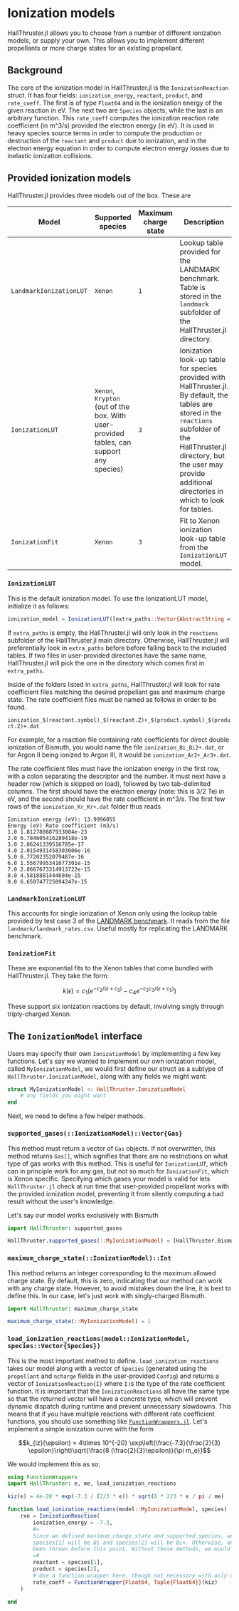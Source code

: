 # Ionization models

HallThruster.jl allows you to choose from a number of different ionization models, or supply your own. This allows you to implement different propellants or more charge states for an existing propellant.

## Background

The core of the ionization model in HallThruster.jl is the `IonizationReaction` struct. It has four fields: `ionization_energy`,  `reactant`, `product`, and `rate_coeff`. The first is of type `Float64` and is the ionization energy of the given reaction in eV. The next two are `Species` objects, while the last is an arbitrary function. This `rate_coeff` computes the ionization reaction rate coefficient (in m^3/s) provided the electron energy (in eV).  It is used in heavy species source terms in order to compute the production or destruction of the `reactant` and `product` due to ionization, and in the electron energy equation in order to compute electron energy losses due to inelastic ionization collisions.  

## Provided ionization models

HallThruster.jl provides three models out of the box. These are

| Model                   | Supported species                                            | Maximum charge state | Description                                                  |
| ----------------------- | ------------------------------------------------------------ | -------------------- | ------------------------------------------------------------ |
| `LandmarkIonizationLUT` | `Xenon`                                                      | `1`                  | Lookup table provided for the LANDMARK benchmark. Table is stored in the `landmark` subfolder of the HallThruster.jl directory. |
| `IonizationLUT`         | `Xenon`, `Krypton` (out of the box. With user-provided tables, can support any species) | `3`                  | Ionization look-up table for species provided with HallThruster.jl. By default, the tables are stored in the `reactions` subfolder of the HallThruster.jl directory, but the user may provide additional directories in which to look for tables. |
| `IonizationFit`         | `Xenon`                                                      | `3`                  | Fit to Xenon ionization look-up table from the `IonizationLUT` model. |

### `IonizationLUT`

This is the default ionization model. To use the IonizationLUT model, initialize it as follows:

```julia
ionization_model = IonizationLUT([extra_paths::Vector{AbstractString = String[]}])
```

If `extra_paths` is empty, the HallThruster.jl will only look in the `reactions` subfolder of the HallThruster.jl main directory. Otherwise, HallThruster.jl will preferentially look in `extra_paths` before before falling back to the included tables. If two files in user-provided directories have the same name, HallThruster.jl will pick the one in the directory which comes first in `extra_paths`.

Inside of the folders listed in `extra_paths`, HallThruster.jl will look for rate coefficient files matching the desired propellant gas and maximum charge state.  The rate coefficient files must be named as follows in order to be found.

`ionization_$(reactant.symbol)_$(reactant.Z)+_$(product.symbol)_$(product.Z)+.dat`

For example, for a reaction file containing rate coefficients for direct double ionization of Bismuth, you would name the file `ionization_Bi_Bi2+.dat`, or for Argon II being ionized to Argon III, it would be `ionization_Ar2+_Ar3+.dat`. 

The rate coefficient files must have the ionization energy in the first row, with a colon separating the descriptor and the number. It must next have a header row (which is skipped on load), followed by two tab-delimited columns. The first should have the electron energy (note: this is 3/2 Te) in eV, and the second should have the  rate coefficient in m^3/s. The first few rows of the `ionization_Kr_Kr+.dat` folder thus reads

```
Ionization energy (eV): 13.9996055
Energy (eV) Rate coefficient (m3/s)
1.0 1.812780887933804e-23
2.0	6.784605416289418e-19
3.0	2.86241339516785e-17
4.0	2.0154931458303006e-16
5.0	6.77202352079487e-16
6.0	1.5567995341077301e-15
7.0	2.8667673314913722e-15
8.0	4.5818881444694e-15
9.0	6.650747725094247e-15
```

### `LandmarkIonizationLUT`

This accounts for single ionization of Xenon only using the lookup table provided by test case 3 of the [LANDMARK benchmark](https://www.landmark-plasma.com/test-case-3). It reads from the file `landmark/landmark_rates.csv`.  Useful mostly for replicating the LANDMARK benchmark.

### `IonizationFit`

These are exponential fits to the Xenon tables that come bundled with HallThruster.jl. They take the form:

```math
k(\epsilon) =  c_1 (e^{-c_2 / (\epsilon + c_5)} - c_4 e^{-c_2c_3 / (\epsilon + c_5)})
```

These support six ionization reactions by default, involving singly through triply-charged Xenon.

## The `IonizationModel` interface

Users may specify their own `IonizationModel` by implementing a few key functions. Let's say we wanted to implement our own ionization model, called `MyIonizationModel`, we would first define our struct as a subtype of `HallThruster.IonizationModel`, along with any fields we might want:

```julia
struct MyIonizationModel <: HallThruster.IonizationModel
	# any fields you might want
end
```

Next, we need to define a few helper methods.

### `supported_gases(::IonizationModel)::Vector{Gas}`

This method must return a vector of `Gas` objects. If not overwritten, this method returns `Gas[]`, which signifies that there are no restrictions on what type of gas works with this method. This is useful for `IonizationLUT`, which can in principle work for any gas, but not so much for `IonizationFit`, which is Xenon specific. Specifying which gases your model is valid for lets `HallThruster.jl` check at run time that user-provided propellant works with the provided ionization model, preventing it from silently computing a bad result without the user's knowledge. 

Let's say our model works exclusively with Bismuth

```julia
import HallThruster: supported_gases

HallThruster.supported_gases(::MyIonizationModel) = [HallThruster.Bismuth]
```

### `maximum_charge_state(::IonizationModel)::Int`

This method returns an integer corresponding to the maximum allowed charge state. By default, this is zero, indicating that our method can work with any charge state. However, to avoid mistakes down the line, it is best to define this. In our case, let's just work with singly-charged Bismuth.

```julia
import HallThruster: maximum_charge_state

maximum_charge_state(::MyIonizationModel) = 1
```

### `load_ionization_reactions(model::IonizationModel, species::Vector{Species})`

This is the most important method to define. `load_ionization_reactions` takes our model along with a vector of `Species` (generated using the `propellant` and `ncharge` fields in the user-provided `Config`) and returns a vector of `IonizationReaction{I}` where `I` is the type of the rate coefficient function. It is important that the `IonizationReactions` all have the same type so that the returned vector will have a concrete type, which will prevent dynamic dispatch during runtime and prevent unnecessary slowdowns. This means that if you have multiple reactions with different rate coefficient functions, you should use something like [`FunctionWrappers.jl`](https://github.com/yuyichao/FunctionWrappers.jl).  Let's implement a simple ionization curve with the form

```math
k_{iz}(\epsilon) = 4\times 10^{-20} \exp\left(\frac{-7.3}{\frac{2}{3} \epsilon}\right)\sqrt{\frac{8 (\frac{2}{3}\epsilon)}{\pi m_e}}
```

We would implement this as so:

```julia
using FunctionWrappers
import HallThruster: e, me, load_ionization_reactions

kiz(ϵ) = 4e-20 * exp(-7.3 / (2/3 * ϵ)) * sqrt(8 * 2/3 * ϵ / pi / me)

function load_ionization_reactions(model::MyIonizationModel, species)
    rxn = IonizationReaction(
    	ionization_energy = -7.3,
        #= 
        Since we defined maximum_charge_state and supported_species, we know that
        species[1] will be Bi and species[2] will be Bi+. Otherwise, an error would have
        been thrown before this point. Without these methods, we would need have logic 			 	handling whichever species get passed to the function.
        =#
        reactant = species[1],
        product = species[2],
        # Use a function wrapper here, though not necessary with only one reaction
        rate_coeff = FunctionWrapper{Float64, Tuple{Float64}}(kiz)
    ) 
    
end
```





